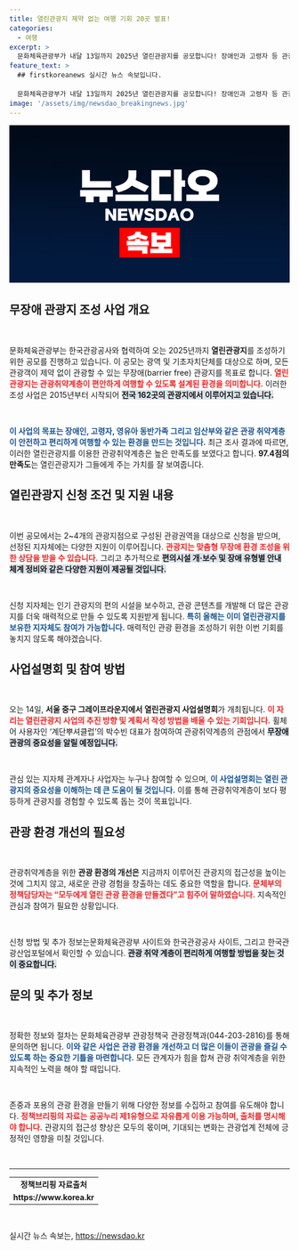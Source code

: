 ```yaml
---
title: 열린관광지 제약 없는 여행 기회 20곳 발표!
categories:
  - 여행
excerpt: >
  문화체육관광부가 내달 13일까지 2025년 열린관광지를 공모합니다! 장애인과 고령자 등 관광취약계층을 위한 무장애 관광환경 조성을 목표로 하며, 참여 지자체에는 맞춤형 지원이 제공됩니다. 관심 있는 분들은 사업설명회에 참석해 더 많은 정보를 얻으세요!
feature_text: >
  ## firstkoreanews 실시간 뉴스 속보입니다.

  문화체육관광부가 내달 13일까지 2025년 열린관광지를 공모합니다! 장애인과 고령자 등 관광취약계층을 위한 무장애 관광환경 조성을 목표로 하며, 참여 지자체에는 맞춤형 지원이 제공됩니다. 관심 있는 분들은 사업설명회에 참석해 더 많은 정보를 얻으세요!
image: '/assets/img/newsdao_breakingnews.jpg'
---
```


<p><img src="/assets/img/newsdao_breakingnews.jpg" alt="firstkoreanews 속보" /></p>

<h2 data-ke-size="size26">무장애 관광지 조성 사업 개요</h2>

<p data-ke-size="size16">&nbsp;</p>

<p>문화체육관광부는 한국관광공사와 협력하여 오는 2025년까지 <b>열린관광지</b>를 조성하기 위한 공모를 진행하고 있습니다. 이 공모는 광역 및 기초자치단체를 대상으로 하며, 모든 관광객이 제약 없이 관광할 수 있는 무장애(barrier free) 관광지를 목표로 합니다. <b><span style="color: #ee2323;">열린관광지는 관광취약계층이 편안하게 여행할 수 있도록 설계된 환경을 의미합니다.</span></b> 이러한 조성 사업은 2015년부터 시작되어 <b><span style="background-color: #21538527;">전국 162곳의 관광지에서 이루어지고 있습니다.</span></b></p>

<p data-ke-size="size16">&nbsp;</p>

<p><b><span style="color: #1a5490;">이 사업의 목표는 장애인, 고령자, 영유아 동반가족 그리고 임산부와 같은 관광 취약계층이 안전하고 편리하게 여행할 수 있는 환경을 만드는 것입니다.</span></b> 최근 조사 결과에 따르면, 이러한 열린관광지를 이용한 관광취약계층은 높은 만족도를 보였다고 합니다. <b>97.4점의 만족도</b>는 열린관광지가 그들에게 주는 가치를 잘 보여줍니다.</p>

<h2 data-ke-size="size26">열린관광지 신청 조건 및 지원 내용</h2>

<p data-ke-size="size16">&nbsp;</p>

<p>이번 공모에서는 2~4개의 관광지점으로 구성된 관광권역을 대상으로 신청을 받으며, 선정된 지자체에는 다양한 지원이 이루어집니다. <b><span style="color: #ee2323;">관광지는 맞춤형 무장애 환경 조성을 위한 상담을 받을 수 있습니다.</span></b> 그리고 추가적으로 <b><span style="background-color: #21538527;">편의시설 개·보수 및 장애 유형별 안내 체계 정비와 같은 다양한 지원이 제공될 것입니다.</span></b></p>

<p data-ke-size="size16">&nbsp;</p>

<p>신청 지자체는 인기 관광지의 편의 시설을 보수하고, 관광 콘텐츠를 개발해 더 많은 관광지를 더욱 매력적으로 만들 수 있도록 지원받게 됩니다. <b><span style="color: #1a5490;">특히 올해는 이미 열린관광지를 보유한 지자체도 참여가 가능합니다.</span></b> 매력적인 관광 환경을 조성하기 위한 이번 기회를 놓치지 않도록 해야겠습니다.</p>

<h2 data-ke-size="size26">사업설명회 및 참여 방법</h2>

<p data-ke-size="size16">&nbsp;</p>

<p>오는 14일, <b>서울 중구 그레이프라운지에서 열린관광지 사업설명회</b>가 개최됩니다. <b><span style="color: #ee2323;">이 자리는 열린관광지 사업의 추진 방향 및 계획서 작성 방법을 배울 수 있는 기회입니다.</span></b> 휠체어 사용자인 ‘계단뿌셔클럽’의 박수빈 대표가 참여하여 관광취약계층의 관점에서 <b><span style="background-color: #21538527;">무장애 관광의 중요성을 알릴 예정입니다.</span></b></p>

<p data-ke-size="size16">&nbsp;</p>

<p>관심 있는 지자체 관계자나 사업자는 누구나 참여할 수 있으며, <b><span style="color: #1a5490;">이 사업설명회는 열린 관광지의 중요성을 이해하는 데 큰 도움이 될 것입니다.</span></b> 이를 통해 관광취약계층이 보다 평등하게 관광지를 경험할 수 있도록 돕는 것이 목표입니다.</p>

<h2 data-ke-size="size26">관광 환경 개선의 필요성</h2>

<p data-ke-size="size16">&nbsp;</p>

<p>관광취약계층을 위한 <b>관광 환경의 개선은</b> 지금까지 이루어진 관광지의 접근성을 높이는 것에 그치지 않고, 새로운 관광 경험을 창출하는 데도 중요한 역할을 합니다. <b><span style="color: #ee2323;">문체부의 정책담당자는 “모두에게 열린 관광 환경을 만들겠다”고 힘주어 말하였습니다.</span></b> 지속적인 관심과 참여가 필요한 상황입니다.</p>

<p data-ke-size="size16">&nbsp;</p>

<p>신청 방법 및 추가 정보는문화체육관광부 사이트와 한국관광공사 사이트, 그리고 한국관광산업포털에서 확인할 수 있습니다. <b><span style="background-color: #21538527;">관광 취약 계층이 편리하게 여행할 방법을 찾는 것이 중요합니다.</span></b></p>

<h2 data-ke-size="size26">문의 및 추가 정보</h2>

<p data-ke-size="size16">&nbsp;</p>

<p>정확한 정보와 절차는 문화체육관광부 관광정책국 관광정책과(044-203-2816)를 통해 문의하면 됩니다. <b><span style="color: #1a5490;">이와 같은 사업은 관광 환경을 개선하고 더 많은 이들이 관광을 즐길 수 있도록 하는 중요한 기틀을 마련합니다.</span></b> 모든 관계자가 힘을 합쳐 관광 취약계층을 위한 지속적인 노력을 해야 할 때입니다.</p>

<p data-ke-size="size16">&nbsp;</p>

<p>존중과 포용의 관광 환경을 만들기 위해 다양한 정보를 수집하고 참여를 유도해야 합니다. <b><span style="color: #ee2323;">정책브리핑의 자료는 공공누리 제1유형으로 자유롭게 이용 가능하며, 출처를 명시해야 합니다.</span></b> 관광지의 접근성 향상은 모두의 몫이며, 기대되는 변화는 관광업계 전체에 긍정적인 영향을 미칠 것입니다. </p>

<p data-ke-size="size16">&nbsp;</p>

<hr>

<table style="width:100%;">
<tr>
<td style="text-align: center; height: 17px;"><b>정책브리핑 자료출처</b></td>
</tr>
<tr>
<td style="text-align: center; height: 17px;"><b>https://www.korea.kr</b></td>
</tr>
</table>

<p data-ke-size="size16">&nbsp;</p>
실시간 뉴스 속보는, <a href="https://newsdao.kr" rel="dofollow">https://newsdao.kr</a>


